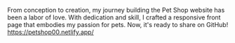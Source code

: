 From conception to creation, my journey building the Pet Shop website has been a labor of love. With dedication and skill, I crafted a responsive front page that embodies my passion for pets. Now, it's ready to share on GitHub!
https://petshop00.netlify.app/
